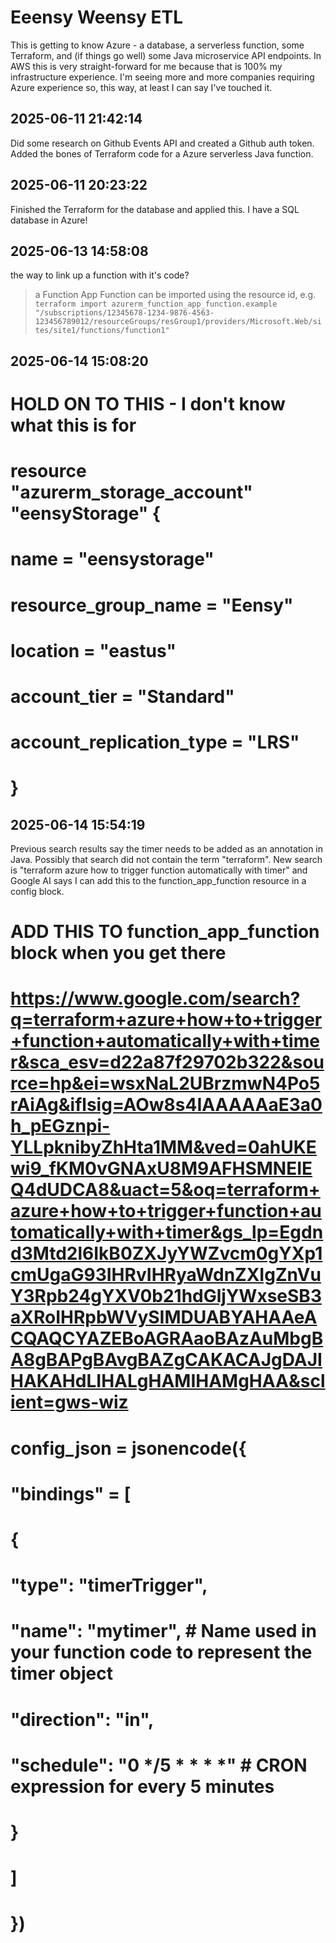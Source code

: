 # Eeensy Weensy ETL

This is getting to know Azure - a database, a serverless function, some Terraform, and (if things go well) some Java microservice API endpoints. In AWS this is very straight-forward for me because that is 100% my infrastructure experience. I'm seeing more and more companies requiring Azure experience so, this way, at least I can say I've touched it.


## 2025-06-11 21:42:14
Did some research on Github Events API and created a Github auth token. Added the bones of Terraform code for a Azure serverless Java function.


## 2025-06-11 20:23:22
Finished the Terraform for the database and applied this. I have a SQL database in Azure!


## 2025-06-13 14:58:08
the way to link up a function with it's code?
> a Function App Function can be imported using the resource id, e.g.
`terraform import azurerm_function_app_function.example "/subscriptions/12345678-1234-9876-4563-123456789012/resourceGroups/resGroup1/providers/Microsoft.Web/sites/site1/functions/function1"`


## 2025-06-14 15:08:20

# HOLD ON TO THIS - I don't know what this is for
# resource "azurerm_storage_account" "eensyStorage" {
#   name = "eensystorage"
#   resource_group_name = "Eensy"
#   location = "eastus"
#   account_tier = "Standard"
#   account_replication_type = "LRS"
# }


## 2025-06-14 15:54:19

Previous search results say the timer needs to be added as an annotation in Java. Possibly that search did not contain the term "terraform".
New search is "terraform azure how to trigger function automatically with timer" and Google AI says I can add this to the function_app_function resource in a config block.

# ADD THIS TO function_app_function block when you get there
# https://www.google.com/search?q=terraform+azure+how+to+trigger+function+automatically+with+timer&sca_esv=d22a87f29702b322&source=hp&ei=wsxNaL2UBrzmwN4Po5rAiAg&iflsig=AOw8s4IAAAAAaE3a0h_pEGznpi-YLLpknibyZhHta1MM&ved=0ahUKEwi9_fKM0vGNAxU8M9AFHSMNEIEQ4dUDCA8&uact=5&oq=terraform+azure+how+to+trigger+function+automatically+with+timer&gs_lp=Egdnd3Mtd2l6IkB0ZXJyYWZvcm0gYXp1cmUgaG93IHRvIHRyaWdnZXIgZnVuY3Rpb24gYXV0b21hdGljYWxseSB3aXRoIHRpbWVySIMDUABYAHAAeACQAQCYAZEBoAGRAaoBAzAuMbgBA8gBAPgBAvgBAZgCAKACAJgDAJIHAKAHdLIHALgHAMIHAMgHAA&sclient=gws-wiz
# config_json = jsonencode({
#   "bindings" = [
#     {
#       "type": "timerTrigger",
#       "name": "mytimer",    # Name used in your function code to represent the timer object
#       "direction": "in",
#       "schedule": "0 */5 * * * *"  # CRON expression for every 5 minutes
#     }
#   ]
# })

